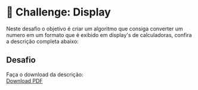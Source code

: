 # 🥇 Challenge: Display 

Neste desafio o objetivo é criar um algoritmo que consiga converter um numero em um formato que é exibido em display's de calculadoras, confira a descrição completa abaixo:

## Desafio

Faça o download da descrição: </br>
[Download PDF]()
